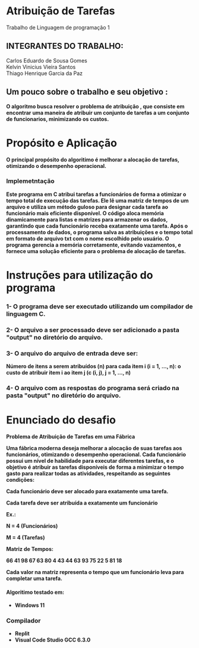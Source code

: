 # Atribuição de Tarefas
Trabalho de Linguagem de programação 1
## INTEGRANTES DO TRABALHO:
Carlos Eduardo de Sousa Gomes<br>
Kelvin Vinicius Vieira Santos<br>
Thiago Henrique Garcia da Paz<br>
## Um pouco sobre o trabalho e seu objetivo <b>:

O algoritmo busca resolver o problema de atribuição , que consiste em encontrar uma maneira de atribuir um conjunto de tarefas a um conjunto de funcionarios, minimizando os custos.

# Propósito e Aplicação

O principal propósito do algoritimo é melhorar a alocação de tarefas, otimizando o desempenho operacional. 

### Implemetntação 
Este programa em C atribui tarefas a funcionários de forma a otimizar o tempo total de execução das tarefas. Ele lê uma matriz de tempos de um arquivo e utiliza um método guloso para designar cada tarefa ao funcionário mais eficiente disponível. O código aloca memória dinamicamente para listas e matrizes para armazenar os dados, garantindo que cada funcionário receba exatamente uma tarefa. Após o processamento de dados, o programa salva as atribuições e o tempo total em formato de arquivo txt com o nome escolhido pelo usuário. O programa gerencia a memória corretamente, evitando vazamentos, e fornece uma solução eficiente para o problema de alocação de tarefas.

# Instruções para utilização do programa
### 1- O programa deve ser executado utilizando um compilador de linguagem C.
### 2- O arquivo a ser processado deve ser adicionado a pasta "output" no diretório do arquivo.
### 3- O arquivo do arquivo de entrada deve ser:

Número de itens a serem atribuídos (n)
para cada item i (i = 1, ..., n):
o custo de atribuir item i ao item j (c (i, j), j = 1, ..., n)

### 4- O arquivo com as respostas do programa será criado na pasta "output" no diretório do arquivo.

# Enunciado do desafio

Problema de Atribuição de Tarefas em uma Fábrica<br>

Uma fábrica moderna deseja melhorar a alocação de suas tarefas aos funcionários, otimizando o desempenho operacional. Cada funcionário possui um nível de habilidade para executar diferentes tarefas, e o objetivo é atribuir as tarefas disponíveis de forma a minimizar o tempo gasto para realizar todas as atividades, respeitando as seguintes condições:

Cada funcionário deve ser alocado para exatamente uma tarefa.

Cada tarefa deve ser atribuída a exatamente um funcionário


Ex.:

N = 4 (Funcionários)

M = 4 (Tarefas)

Matriz de Tempos:

66 41 98 67
63 80 4 43
44 63 93 75
22 5 81 18


Cada valor na matriz representa o tempo que um funcionário leva para completar uma tarefa.

#### Algoritimo testado em:
- Windows 11<b>
### Compilador 
- Replit
- Visual Code Studio GCC 6.3.0







